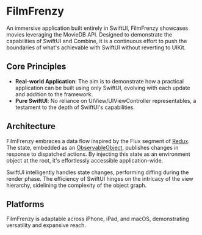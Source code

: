 # FilmFrenzy

An immersive application built entirely in SwiftUI, FilmFrenzy showcases movies leveraging the MovieDB API. Designed to demonstrate the capabilities of SwiftUI and Combine, it is a continuous effort to push the boundaries of what's achievable with SwiftUI without reverting to UIKit.

## Core Principles
- **Real-world Application**: The aim is to demonstrate how a practical application can be built using only SwiftUI, evolving with each update and addition to the framework.
- **Pure SwiftUI**: No reliance on UIView/UIViewController representables, a testament to the depth of SwiftUI's capabilities.

## Architecture

FilmFrenzy embraces a data flow inspired by the Flux segment of [Redux](https://redux.js.org/). The state, embedded as an [ObservableObject](https://developer.apple.com/documentation/combine/observableobject), publishes changes in response to dispatched actions. By injecting this state as an environment object at the root, it's effortlessly accessible application-wide.

SwiftUI intelligently handles state changes, performing diffing during the render phase. The efficiency of SwiftUI hinges on the intricacy of the view hierarchy, sidelining the complexity of the object graph.

## Platforms

FilmFrenzy is adaptable across iPhone, iPad, and macOS, demonstrating versatility and expansive reach.

